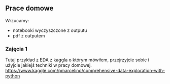 ## Prace domowe
Wrzucamy:
* notebooki wyczyszczone z outputu 
* pdf z outputem
### Zajęcia 1 
Tutaj przykład z EDA z kaggla o którym mówiłem, przejrzyjcie sobie i użyjcie jakiejś techniki w pracy domowej.
https://www.kaggle.com/pmarcelino/comprehensive-data-exploration-with-python

